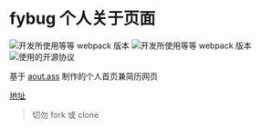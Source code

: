 # fybug 个人关于页面
![](https://img.shields.io/badge/webpack-4.44.1+-2e93ff.svg "开发所使用等等 webpack 版本")
![](https://img.shields.io/badge/aout.ass-0.0.1-e93ff.svg "开发所使用等等 webpack 版本")
![](https://img.shields.io/badge/license-can`t%20copy-f27122.svg "使用的开源协议")

基于 [aout.ass](https://gitee.com/fybug/aout.ass) 制作的个人首页兼简历网页

[地址](https://fybug.gitee.io/main.html)

> 切勿 fork 或 clone